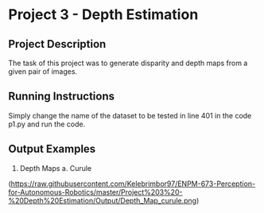 # Project 3 - Depth Estimation

## Project Description
The task of this project was to generate disparity and depth maps from a given pair of images.

## Running Instructions
Simply change the name of the dataset to be tested in line 401 in the code p1.py and run the code.

## Output Examples

1. Depth Maps
  a. Curule
  
  (https://raw.githubusercontent.com/Kelebrimbor97/ENPM-673-Perception-for-Autonomous-Robotics/master/Project%203%20-%20Depth%20Estimation/Output/Depth_Map_curule.png)
